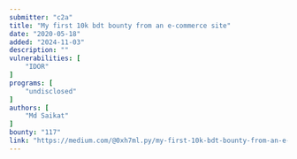 ```yaml
---
submitter: "c2a"
title: "My first 10k bdt bounty from an e-commerce site"
date: "2020-05-18"
added: "2024-11-03"
description: ""
vulnerabilities: [
    "IDOR"
]
programs: [
    "undisclosed"
]
authors: [
    "Md Saikat"
]
bounty: "117"
link: "https://medium.com/@0xh7ml.py/my-first-10k-bdt-bounty-from-an-e-commerce-site-cec9d58e1f55"
---
```




